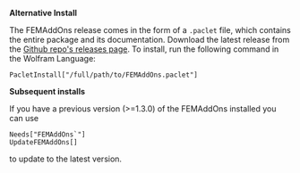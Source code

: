 
**Alternative Install** 

The FEMAddOns release comes in the form of a `.paclet` file, which contains the entire package and its documentation. Download the latest release from the [Github repo's releases page](https://github.com/WolframResearch/FEMAddOns/releases). To install, run the following command in the Wolfram Language:

    PacletInstall["/full/path/to/FEMAddOns.paclet"]

**Subsequent installs** 

If you have a previous version (>=1.3.0) of the FEMAddOns installed you can use

	Needs["FEMAddOns`"]
	UpdateFEMAddOns[]

to update to the latest version.


